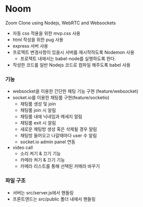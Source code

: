 # Noom

Zoom Clone using Nodejs, WebRTC and Websockets

- 자동 css 적용을 위한 mvp.css 사용
- html 작성을 위한 pug 사용
- express 서버 사용
- 프로젝트 변경사항이 있을시 서버를 재시작하도록 Nodemon 사용
  - 프로젝트 내에서는 babel-node를 실행하도록 한다.
- 작성한 코드를 일반 Nodejs 코드로 컴파일 해주도록 babel 사용

### 기능

- websocket을 이용한 간단한 채팅 기능 구현 (feature/websocket)
- socket.io를 이용한 채팅룸 구현(feature/socketio)
  - 채팅룸 생성 및 join
  - 채팅룸 join 시 알림
  - 채팅룸 내에 닉네임과 메세지 알림
  - 채팅룸 exit 시 알림
  - 새로운 채팅방 생성 혹은 삭제될 경우 알림
  - 채팅방 들어오고 나갈때마다 user 수 알림
  - socket.io admin panel 연동
- video call
  - 소리 켜기 & 끄기 기능
  - 카메라 켜기 & 끄기 기능
  - 카메라 리스트를 통해 선택된 카메라 바꾸기

### 파일 구조

- 서버는 src/server.js에서 핸들링
- 프론트엔드는 src/public 폴더 내에서 핸들링
